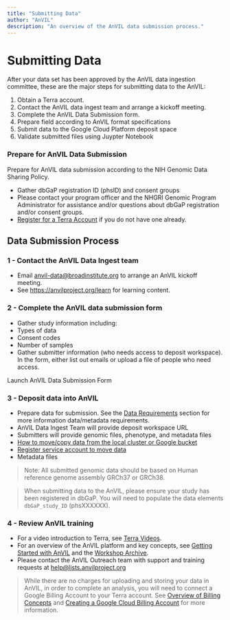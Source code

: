 ```yaml
---
title: "Submitting Data"
author: "AnVIL"
description: "An overview of the AnVIL data submission process."
---
```


# Submitting Data


After your data set has been approved by the AnVIL data ingestion committee, these are the major steps for submitting data to the AnVIL:

1. Obtain a Terra account.
1. Contact the AnVIL data ingest team and arrange a kickoff meeting.
1. Complete the AnVIL Data Submission form.
1. Prepare field according to AnVIL format specifications
1. Submit data to the Google Cloud Platform deposit space
1. Validate submitted files using Juypter Notebook

### Prepare for AnVIL Data Submission
Prepare for AnVIL data submission according to the NIH Genomic Data Sharing Policy.

- Gather dbGaP registration ID (phsID) and consent groups
- Please contact your program officer and the NHGRI Genomic Program Administrator for assistance and/or questions about dbGaP registration and/or consent groups.
- [Register for a Terra Account](/learn/account-setup/creating-a-terra-account) if you do not have one already.

## Data Submission Process

### 1 - Contact the AnVIL Data Ingest team
- Email <anvil-data@broadinstitute.org> to arrange an AnVIL kickoff meeting.
- See <https://anvilproject.org/learn> for learning content.

### 2 - Complete the AnVIL data submission form
- Gather study information including:
- Types of data
- Consent codes
- Number of samples
- Gather submitter information (who needs access to deposit workspace). In the form, either list out emails or upload a file of people who need access.

<button-link href="https://docs.google.com/forms/d/1cJ0ujFtDv6AX1ckYLl9-d3Fb_etVc7jUWlHrrxPmg-s/edit" target="_blank">Launch AnVIL Data Submission Form</button-link>


### 3 - Deposit data into AnVIL

- Prepare data for submission. See the [Data Requirements](/learn/consortia/data-requirements) section for more information data/metadata requirements.
- AnVIL Data Ingest Team will provide deposit workspace URL
- Submitters will provide genomic files, phenotype, and metadata files
- [How to move/copy data from the local cluster or Google bucket](https://support.terra.bio/hc/en-us/articles/360024056512-Moving-data-to-from-a-workspace-or-external-Google-bucket-)
- [Register service account to move data](https://github.com/broadinstitute/firecloud-tools/tree/master/scripts/register_service_account)
- Metadata files


>Note: All submitted genomic data should be based on Human reference genome assembly GRCh37 or GRCh38.

> When submitting data to the AnVIL, please ensure your study has been registered in dbGaP. You will need to populate the data elements `dbGaP_study_ID` (phsXXXXXX).

### 4 - Review AnVIL training
- For a video introduction to Terra, see [Terra Videos](/learn/videos/terra-videos).
- For an overview of the AnVIL platform and key concepts, see [Getting Started with AnVIL](/learn) and the [Workshop Archive](/learn/workshop-archive).
- Please contact the AnVIL Outreach team with support and training requests at <help@lists.anvilproject.org>

>While there are no charges for uploading and storing your data in AnVIL, in order to complete an analysis, you will need to connect a Google Billing Account to your Terra account. See [Overview of Billing Concepts](/learn/billing-setup/billing-concepts) and [Creating a Google Cloud Billing Account](/learn/billing-setup/creating-a-google-cloud-billing-account) for more information. 





